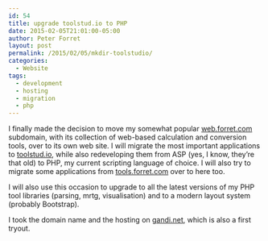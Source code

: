 ```yaml
---
id: 54
title: upgrade toolstud.io to PHP
date: 2015-02-05T21:01:00-05:00
author: Peter Forret
layout: post
permalink: /2015/02/05/mkdir-toolstudio/
categories:
  - Website
tags:
  - development
  - hosting
  - migration
  - php
---
```

I finally made the decision to move my somewhat popular [web.forret.com](http://web.forret.com) subdomain, with its collection of web-based calculation and conversion tools, over to its own web site. I will migrate the most important applications to [toolstud.io](http://toolstud.io), while also redeveloping them from ASP (yes, I know, they’re that old) to PHP, my current scripting language of choice. I will also try to migrate some applications from [tools.forret.com](http://tools.forret.com) over to here too.

I will also use this occasion to upgrade to all the latest versions of my PHP tool libraries (parsing, mrtg, visualisation) and to a modern layout system (probably Bootstrap).

I took the domain name and the hosting on [gandi.net](http://gandi.net), which is also a first tryout.
